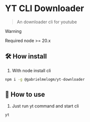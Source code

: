 # YT CLI Downloader
> An downloader cli for youtube

> [!WARNING]
> Required node >= 20.x

## 🛠️ How install
1. With node install cli

```bash
npm i -g @gabrielmelogm/yt-downloader
```


## 🏁 How to use
1. Just run yt command and start cli
```bash
yt
```
